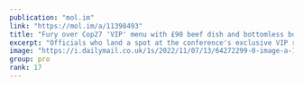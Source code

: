 ```yaml
---
publication: "mol.im"
link: "https://mol.im/a/11398493"
title: "Fury over Cop27 'VIP' menu with £90 beef dish and bottomless booze"
excerpt: "Officials who land a spot at the conference's exclusive VIP restaurant will be able to dine out on an array of pricey meat and fish dishes at the climate conference in Sharm el-Sheikh this week."
image: "https://i.dailymail.co.uk/1s/2022/11/07/13/64272299-0-image-a-15_1667826104402.jpg"
group: pro
rank: 17
---
```

